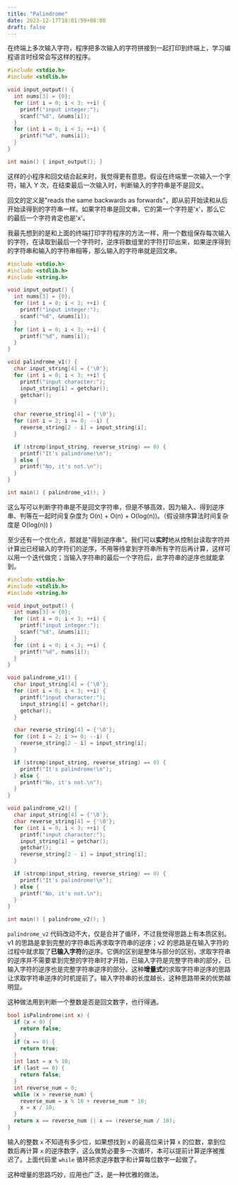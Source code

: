```yaml
---
title: "Palindrome"
date: 2023-12-17T18:01:59+08:00
draft: false
---
```


在终端上多次输入字符，程序把多次输入的字符拼接到一起打印到终端上，学习编程语言时经常会写这样的程序。
```C
#include <stdio.h>
#include <stdlib.h>

void input_output() {
  int nums[3] = {0};
  for (int i = 0; i < 3; ++i) {
    printf("input integer:");
    scanf("%d", &nums[i]);
  }
  for (int i = 0; i < 3; ++i) {
    printf("%d", nums[i]);
  }
}

int main() { input_output(); }

```
这样的小程序和回文结合起来时，我觉得更有意思。假设在终端里一次输入一个字符，输入 Y 次，在结束最后一次输入时，判断输入的字符串是不是回文。

回文的定义是"reads the same backwards as forwards"，即从前开始读和从后开始读得到的字符串一样。如果字符串是回文串，它的第一个字符是'x'，那么它的最后一个字符肯定也是'x'。

我最先想到的是和上面的终端打印字符程序的方法一样，用一个数组保存每次输入的字符，在读取到最后一个字符时，逆序将数组里的字符打印出来，如果逆序得到的字符串和输入的字符串相等，那么输入的字符串就是回文串。
```c
#include <stdio.h>
#include <stdlib.h>
#include <string.h>

void input_output() {
  int nums[3] = {0};
  for (int i = 0; i < 3; ++i) {
    printf("input integer:");
    scanf("%d", &nums[i]);
  }
  for (int i = 0; i < 3; ++i) {
    printf("%d", nums[i]);
  }
}

void palindrome_v1() {
  char input_string[4] = {'\0'};
  for (int i = 0; i < 3; ++i) {
    printf("input character:");
    input_string[i] = getchar();
    getchar();
  }

  char reverse_string[4] = {'\0'};
  for (int i = 2; i >= 0; --i) {
    reverse_string[2 - i] = input_string[i];
  }

  if (strcmp(input_string, reverse_string) == 0) {
    printf("It's palindrome!\n");
  } else {
    printf("No, it's not.\n");
  }
}

int main() { palindrome_v1(); }
```
这么写可以判断字符串是不是回文字符串，但是不够高效，因为输入、得到逆序串、判等在一起时间复杂度为 O(n) + O(n) + O(log(n))。（假设排序算法时间复杂度是 O(log(n)) )  

至少还有一个优化点，那就是"得到逆序串"。我们可以**实时**地从控制台读取字符并计算出已经输入的字符们的逆序，不用等待拿到字符串所有字符后再计算，这样可以用一个迭代做完；当输入字符串的最后一个字符后，此字符串的逆序也就能拿到。
```c
#include <stdio.h>
#include <stdlib.h>
#include <string.h>

void input_output() {
  int nums[3] = {0};
  for (int i = 0; i < 3; ++i) {
    printf("input integer:");
    scanf("%d", &nums[i]);
  }
  for (int i = 0; i < 3; ++i) {
    printf("%d", nums[i]);
  }
}

void palindrome_v1() {
  char input_string[4] = {'\0'};
  for (int i = 0; i < 3; ++i) {
    printf("input character:");
    input_string[i] = getchar();
    getchar();
  }

  char reverse_string[4] = {'\0'};
  for (int i = 2; i >= 0; --i) {
    reverse_string[2 - i] = input_string[i];
  }

  if (strcmp(input_string, reverse_string) == 0) {
    printf("It's palindrome!\n");
  } else {
    printf("No, it's not.\n");
  }
}

void palindrome_v2() {
  char input_string[4] = {'\0'};
  char reverse_string[4] = {'\0'};
  for (int i = 0; i < 3; ++i) {
    printf("input character:");
    input_string[i] = getchar();
    getchar();
    reverse_string[2 - i] = input_string[i];
  }

  if (strcmp(input_string, reverse_string) == 0) {
    printf("It's palindrome!\n");
  } else {
    printf("No, it's not.\n");
  }
}

int main() { palindrome_v2(); }
```
`palindrome_v2` 代码改动不大，仅是合并了循环，不过我觉得思路上有本质区别。v1 的思路是拿到完整的字符串后再求取字符串的逆序；v2 的思路是在输入字符的过程中就求取了**已输入字符**的逆序。它俩的区别是整体与部分的区别，求取字符串的逆序并不需要拿到完整的字符串时才开始，已输入字符是完整字符串的部分，已输入字符的逆序也是完整字符串逆序的部分。这种**增量式**的求取字符串逆序的思路让求取字符串逆序的时机提前了。输入字符串的长度越长，这种思路带来的优势越明显。

这种做法用到判断一个整数是否是回文数字，也行得通。
```c
bool isPalindrome(int x) {
  if (x < 0) {
    return false;
  }
  if (x == 0) {
    return true;
  }
  int last = x % 10;
  if (last == 0) {
    return false;
  }
  int reverse_num = 0;
  while (x > reverse_num) {
    reverse_num = x % 10 + reverse_num * 10;
    x = x / 10;
  }
  return x == reverse_num || x == (reverse_num / 10);
}
```
输入的整数 `x` 不知道有多少位，如果想找到 `x` 的最高位来计算 `x` 的位数，拿到位数后再计算 `x` 的逆序数字，这么做势必要多一次循环，本可以提前计算逆序被推迟了。上面代码里 `while` 循环把求逆序数字和计算每位数字一起做了。

这种增量的思路巧妙，应用也广泛，是一种优雅的做法。